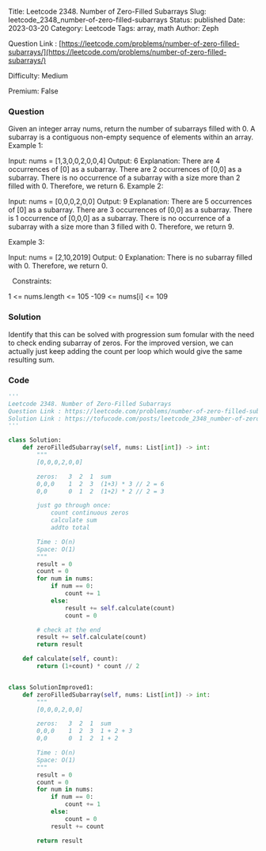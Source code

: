Title: Leetcode 2348. Number of Zero-Filled Subarrays
Slug: leetcode_2348_number-of-zero-filled-subarrays
Status: published
Date: 2023-03-20
Category: Leetcode
Tags: array, math
Author: Zeph

Question Link : [https://leetcode.com/problems/number-of-zero-filled-subarrays/](https://leetcode.com/problems/number-of-zero-filled-subarrays/)

Difficulty: Medium

Premium: False

### Question
Given an integer array nums, return the number of subarrays filled with 0.
A subarray is a contiguous non-empty sequence of elements within an array.
 
Example 1:

Input: nums = [1,3,0,0,2,0,0,4]
Output: 6
Explanation: 
There are 4 occurrences of [0] as a subarray.
There are 2 occurrences of [0,0] as a subarray.
There is no occurrence of a subarray with a size more than 2 filled with 0. Therefore, we return 6.
Example 2:

Input: nums = [0,0,0,2,0,0]
Output: 9
Explanation:
There are 5 occurrences of [0] as a subarray.
There are 3 occurrences of [0,0] as a subarray.
There is 1 occurrence of [0,0,0] as a subarray.
There is no occurrence of a subarray with a size more than 3 filled with 0. Therefore, we return 9.

Example 3:

Input: nums = [2,10,2019]
Output: 0
Explanation: There is no subarray filled with 0. Therefore, we return 0.

 
Constraints:

1 <= nums.length <= 105
-109 <= nums[i] <= 109

### Solution

Identify that this can be solved with progression sum fomular with the need to check ending subarray of zeros. For the improved version, we can actually just keep adding the count per loop which would give the same resulting sum. 

### Code
```python
'''
Leetcode 2348. Number of Zero-Filled Subarrays
Question Link : https://leetcode.com/problems/number-of-zero-filled-subarrays/
Solution Link : https://tofucode.com/posts/leetcode_2348_number-of-zero-filled-subarrays.html
'''

class Solution:
    def zeroFilledSubarray(self, nums: List[int]) -> int:
        """
        [0,0,0,2,0,0]

        zeros:   3  2  1  sum
        0,0,0    1  2  3  (1+3) * 3 // 2 = 6
        0,0      0  1  2  (1+2) * 2 // 2 = 3

        just go through once:
            count continuous zeros
            calculate sum
            addto total

        Time : O(n)
        Space: O(1)
        """
        result = 0
        count = 0
        for num in nums:
            if num == 0:
                count += 1
            else:
                result += self.calculate(count)
                count = 0

        # check at the end
        result += self.calculate(count)
        return result

    def calculate(self, count):
        return (1+count) * count // 2


class SolutionImproved1:
    def zeroFilledSubarray(self, nums: List[int]) -> int:
        """
        [0,0,0,2,0,0]

        zeros:   3  2  1  sum
        0,0,0    1  2  3  1 + 2 + 3
        0,0      0  1  2  1 + 2

        Time : O(n)
        Space: O(1)
        """
        result = 0
        count = 0
        for num in nums:
            if num == 0:
                count += 1
            else:
                count = 0
            result += count

        return result

```

